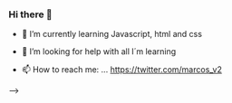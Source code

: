 ### Hi there 👋

<!--
**marcos-v2/marcos-v2** is a ✨ _special_ ✨ repository because its `README.md` (this file) appears on your GitHub profile.

Here are some ideas to get you started:

<!-- - 🔭 I’m currently working on ... -->
- 🌱 I’m currently learning Javascript, html and css
<!-- - 👯 I’m looking to collaborate on ... -->
- 🤔 I’m looking for help with all I´m learning
<!-- - 💬 Ask me about ... -->
- 📫 How to reach me: ... https://twitter.com/marcos_v2
<!-- - 😄 Pronouns: ... -->
<!-- - ⚡ Fun fact: ... -->
-->
